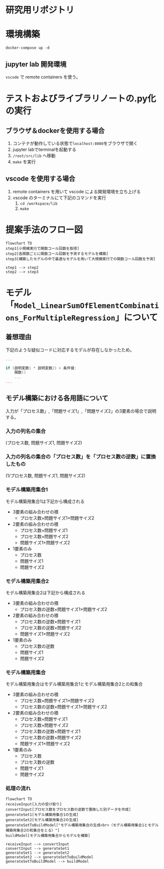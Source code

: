 # 研究用リポジトリ

# 環境構築

`docker-compose up -d`

## jupyter lab 開発環境

`vscode` で remote containers を使う。

# テストおよびライブラリノートの.py化の実行

## ブラウザ＆dockerを使用する場合

1. コンテナが動作している状態で`localhost:8080`をブラウザで開く
2. jupyter labでterminalを起動する
3. `/root/src/lib` へ移動
4. `make` を実行

## vscode を使用する場合

1. remote containers を用いて vscode による開発環境を立ち上げる
2. vscode のターミナルにて下記のコマンドを実行 
    1. `cd /workspace/lib`
    2. `make`

# 提案手法のフロー図

```mermaid
flowchart TD
step1[小規模実行で関数コール回数を取得]
step2[各関数ごとに関数コール回数を予測するモデルを構築]
step3[構築したモデルの中で最適なモデルを用いて大規模実行での関数コール回数を予測]

step1 --> step2
step2 --> step3
```

# モデル「`Model_LinearSumOfElementCombinations_ForMultipleRegression`」について

## 着想理由

下記のような疑似コードに対応するモデルが存在しなかったため。

```C
...

if (説明変数1 * 説明変数2) > 条件値:
    関数()
    ...
...
```

## モデル構築における各用語について

入力が「プロセス数」,「問題サイズ1」,「問題サイズ2」の3要素の場合で説明する。

### 入力の列名の集合

(プロセス数, 問題サイズ1, 問題サイズ2)

### 入力の列名の集合の「プロセス数」を「プロセス数の逆数」に置換したもの

(1/プロセス数, 問題サイズ1, 問題サイズ2)

### モデル構築用集合1

モデル構築用集合1は下記から構成される

* 3要素の組み合わせの積
    * プロセス数×問題サイズ1×問題サイズ2
* 2要素の組み合わせの積
    * プロセス数×問題サイズ1
    * プロセス数×問題サイズ2
    * 問題サイズ1×問題サイズ2
* 1要素のみ
    * プロセス数
    * 問題サイズ1
    * 問題サイズ2

### モデル構築用集合2

モデル構築用集合2は下記から構成される

* 3要素の組み合わせの積
    * プロセス数の逆数×問題サイズ1×問題サイズ2
* 2要素の組み合わせの積
    * プロセス数の逆数×問題サイズ1
    * プロセス数の逆数×問題サイズ2
    * 問題サイズ1×問題サイズ2
* 1要素のみ
    * プロセス数の逆数
    * 問題サイズ1
    * 問題サイズ2

### モデル構築用集合

モデル構築用集合はモデル構築用集合1とモデル構築用集合2との和集合

* 3要素の組み合わせの積
    * プロセス数×問題サイズ1×問題サイズ2
    * プロセス数の逆数×問題サイズ1×問題サイズ2
* 2要素の組み合わせの積
    * プロセス数×問題サイズ1
    * プロセス数×問題サイズ2
    * プロセス数の逆数×問題サイズ1
    * プロセス数の逆数×問題サイズ2
    * 問題サイズ1×問題サイズ2
* 1要素のみ
    * プロセス数
    * プロセス数の逆数
    * 問題サイズ1
    * 問題サイズ2

### 処理の流れ

```mermaid
flowchart TD
receiveInput[入力の受け取り]
convertInput[プロセス数をプロセス数の逆数で置換した別データを作成]
generateSet1[モデル構築用集合1の生成]
generateSet2[モデル構築用集合2の生成]
generateSetToBuildModel["モデル構築用集合の生成<br>（モデル構築用集合1とモデル構築用集合2の和集合をとる）"]
buildModel[モデル構築用集合からモデルを構築]

receiveInput --> convertInput
convertInput --> generateSet1
generateSet1 --> generateSet2
generateSet2 --> generateSetToBuildModel
generateSetToBuildModel --> buildModel

```
